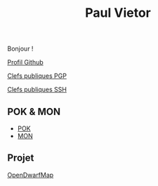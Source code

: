 ﻿---
layout: layout/fiche.njk

title: "Paul Vietor"
authors:
    - "Paul Vietor"
---

Bonjour !

[Profil Github](https://github.com/paulvietor)

[Clefs publiques PGP](https://github.com/paulvietor.gpg)

[Clefs publiques SSH](https://github.com/paulvietor.keys)

## POK & MON

* [POK](./pok)
* [MON](./mon)

## Projet

[OpenDwarfMap](../../../projets/2023-2024/OpenDwarfMap)
